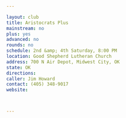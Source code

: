 ```yaml
---

layout: club
title: Aristocrats Plus
mainstream: no
plus: yes
advanced: no
rounds: no
schedule: 2nd &amp; 4th Saturday, 8:00 PM
location: Good Shepherd Lutheran Church
address: 700 N Air Depot, Midwest City, OK
state: OK
directions: 
caller: Jim Howard
contact: (405) 348-9017
website: 



---
```


